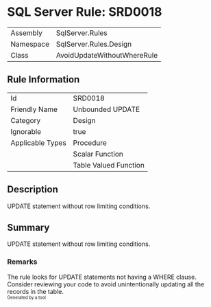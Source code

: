 ﻿# SQL Server Rule: SRD0018
  
|    |    |
|----|----|
| Assembly | SqlServer.Rules |
| Namespace | SqlServer.Rules.Design |
| Class | AvoidUpdateWithoutWhereRule |
  
## Rule Information
  
|    |    |
|----|----|
| Id | SRD0018 |
| Friendly Name | Unbounded UPDATE |
| Category | Design |
| Ignorable | true |
| Applicable Types | Procedure  |
|   | Scalar Function |
|   | Table Valued Function |
  
## Description
  
UPDATE statement without row limiting conditions.
  
## Summary
  
UPDATE statement without row limiting conditions.
  
### Remarks
  
The rule looks for <c>UPDATE</c> statements not having a <c>WHERE</c> clause. Consider
reviewing your code to avoid unintentionally updating all the records in the table.  
<sub><sup>Generated by a tool</sup></sub>
